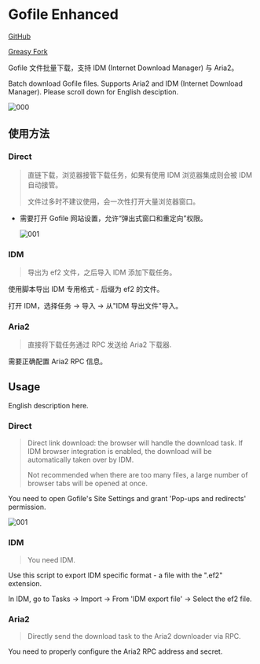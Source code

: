 # Gofile Enhanced

[GitHub](https://github.com/ewigl/gofile-enhanced)

[Greasy Fork](https://greasyfork.org/scripts/515250)

Gofile 文件批量下载，支持 IDM (Internet Download Manager) 与 Aria2。

Batch download Gofile files. Supports Aria2 and IDM (Internet Download Manager). Please scroll down for English desciption.

![000](https://github.com/user-attachments/assets/c8569200-106b-4450-8614-d06ac8b69265)

## 使用方法

### Direct

> 直链下载，浏览器接管下载任务，如果有使用 IDM 浏览器集成则会被 IDM 自动接管。
>
> 文件过多时不建议使用，会一次性打开大量浏览器窗口。

-   需要打开 Gofile 网站设置，允许“弹出式窗口和重定向”权限。

    ![001](https://github.com/user-attachments/assets/4676339f-f33f-46e1-92a0-08bb2d65a9c1)

### IDM

> 导出为 ef2 文件，之后导入 IDM 添加下载任务。

使用脚本导出 IDM 专用格式 - 后缀为 ef2 的文件。

打开 IDM，选择任务 -> 导入 -> 从"IDM 导出文件"导入。

### Aria2

> 直接将下载任务通过 RPC 发送给 Aria2 下载器.

需要正确配置 Aria2 RPC 信息。

## Usage

English description here.

### Direct

> Direct link download: the browser will handle the download task. If IDM browser integration is enabled, the download will be automatically taken over by IDM.
>
> Not recommended when there are too many files, a large number of browser tabs will be opened at once.

You need to open Gofile's Site Settings and grant 'Pop-ups and redirects' permission.

![001](https://github.com/user-attachments/assets/4676339f-f33f-46e1-92a0-08bb2d65a9c1)

### IDM

> You need IDM.

Use this script to export IDM specific format - a file with the ".ef2" extension.

In IDM, go to Tasks -> Import -> From 'IDM export file' -> Select the ef2 file.

### Aria2

> Directly send the download task to the Aria2 downloader via RPC.

You need to properly configure the Aria2 RPC address and secret.
